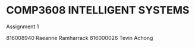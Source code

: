 # COMP3608  INTELLIGENT SYSTEMS
Assignment 1

816008940   Raeanne Ramharrack
816000026   Tevin Achong
